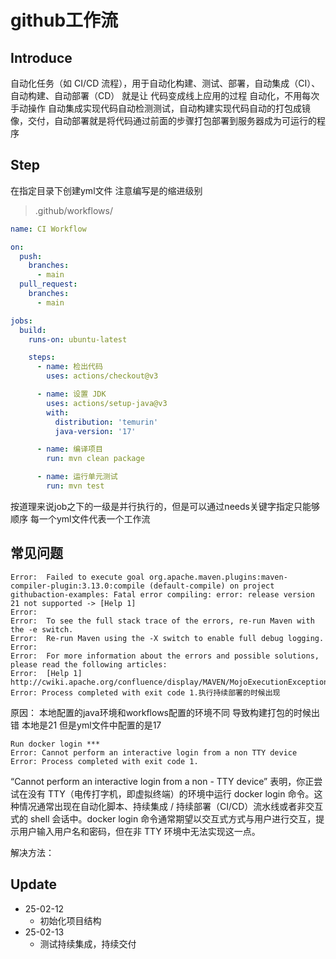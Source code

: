 # github工作流
## Introduce
自动化任务（如 CI/CD 流程），用于自动化构建、测试、部署，自动集成（CI）、自动构建、自动部署（CD） 就是让 代码变成线上应用的过程 自动化，不用每次手动操作
自动集成实现代码自动检测测试，自动构建实现代码自动的打包成镜像，交付，自动部署就是将代码通过前面的步骤打包部署到服务器成为可运行的程序


## Step

在指定目录下创建yml文件 注意编写是的缩进级别

> .github/workflows/

```yaml
name: CI Workflow

on:
  push:
    branches:
      - main
  pull_request:
    branches:
      - main

jobs:
  build:
    runs-on: ubuntu-latest

    steps:
      - name: 检出代码
        uses: actions/checkout@v3

      - name: 设置 JDK
        uses: actions/setup-java@v3
        with:
          distribution: 'temurin'
          java-version: '17'

      - name: 编译项目
        run: mvn clean package

      - name: 运行单元测试
        run: mvn test

```
按道理来说job之下的一级是并行执行的，但是可以通过needs关键字指定只能够顺序
每一个yml文件代表一个工作流


## 常见问题
```
Error:  Failed to execute goal org.apache.maven.plugins:maven-compiler-plugin:3.13.0:compile (default-compile) on project githubaction-examples: Fatal error compiling: error: release version 21 not supported -> [Help 1]
Error:  
Error:  To see the full stack trace of the errors, re-run Maven with the -e switch.
Error:  Re-run Maven using the -X switch to enable full debug logging.
Error:  
Error:  For more information about the errors and possible solutions, please read the following articles:
Error:  [Help 1] http://cwiki.apache.org/confluence/display/MAVEN/MojoExecutionException
Error: Process completed with exit code 1.执行持续部署的时候出现
```
原因： 本地配置的java环境和workflows配置的环境不同 导致构建打包的时候出错 本地是21 但是yml文件中配置的是17




```
Run docker login ***
Error: Cannot perform an interactive login from a non TTY device
Error: Process completed with exit code 1.
```

“Cannot perform an interactive login from a non - TTY device” 表明，你正尝试在没有 TTY（电传打字机，即虚拟终端）的环境中运行 docker login 命令。这种情况通常出现在自动化脚本、持续集成 / 持续部署（CI/CD）流水线或者非交互式的 shell 会话中。docker login 命令通常期望以交互式方式与用户进行交互，提示用户输入用户名和密码，但在非 TTY 环境中无法实现这一点。


解决方法：

## Update

- 25-02-12
  - 初始化项目结构
- 25-02-13
  - 测试持续集成，持续交付
